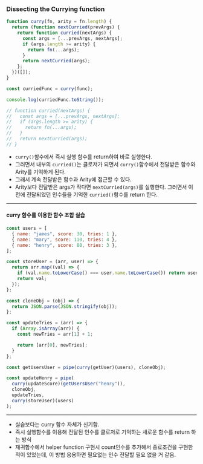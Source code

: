 ### Dissecting the Currying function

```js
function curry(fn, arity = fn.length) {
  return (function nextCurried(prevArgs) {
    return function curried(nextArgs) {
      const args = [...prevArgs, nextArgs];
      if (args.length >= arity) {
        return fn(...args);
      }
      return nextCurried(args);
    };
  })([]);
}

const curriedFunc = curry(func);

console.log(curriedFunc.toString());

// function curried(nextArgs) {
//   const args = [...prevArgs, nextArgs];
//   if (args.length >= arity) {
//     return fn(...args);
//   }
//   return nextCurried(args);
// }
```

- `curry()`함수에서 즉시 실행 함수를 return하여 바로 실행한다.
- 그러면서 내부의 `curried()`는 클로저가 되면서 `curry()`함수에서 전달받은 함수와 Arity를 기억하게 된다.
- 그래서 계속 전달받은 함수과 Arity에 접근할 수 있다.
- Arity보다 전달받은 args가 작다면 `nextCurried(args)`를 실행한다. 그러면서 이전에 전달되었던 인수들을 기억한 `curried()`함수를 return 한다.

---

#### curry 함수를 이용한 함수 조합 실습

```js
const users = [
  { name: "james", score: 30, tries: 1 },
  { name: "mary", score: 110, tries: 4 },
  { name: "henry", score: 80, tries: 3 },
];

const storeUser = (arr, user) => {
  return arr.map((val) => {
    if (val.name.toLowerCase() === user.name.toLowerCase()) return user;
    return val;
  });
};

const cloneObj = (obj) => {
  return JSON.parse(JSON.stringify(obj));
};

const updateTries = (arr) => {
  if (Array.isArray(arr)) {
    const newTries = arr[1] + 1;

    return [arr[0], newTries];
  }
};

const getUsersUser = pipe(curry(getUser)(users), cloneObj);

const updateHenry = pipe(
  curry(updateScore)(getUsersUser("henry")),
  cloneObj,
  updateTries,
  curry(storeUser)(users)
);
```

---

- 실습보다는 curry 함수 자체가 신기함.
- 즉시 실행함수를 이용해 전달된 인수를 클로저로 기억하는 새로운 함수를 return 하는 방식
- 재귀함수에서 helper function 구현시 count인수를 추가해서 종료조건을 구현한 적이 있었는데, 이 방법 응용하면 필요없는 인수 전달할 필요 없을 거 같음.
